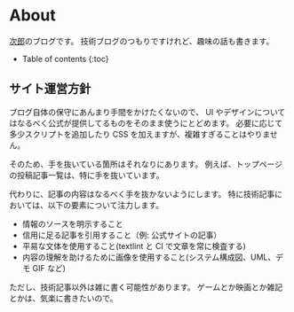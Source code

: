 # About

[次郎](/profile)のブログです。
技術ブログのつもりですけれど、趣味の話も書きます。

* Table of contents
{:toc}

## サイト運営方針

ブログ自体の保守にあんまり手間をかけたくないので、
UI やデザインについてはなるべく公式が提供してるものをそのまま使うにとどめます。
必要に応じて多少スクリプトを追加したり CSS を加えますが、複雑すぎることはやりません。

そのため、手を抜いている箇所はそれなりにあります。
例えば、トップページの投稿記事一覧は、特に手を抜いています。

代わりに、記事の内容はなるべく手を抜かないようにします。
特に技術記事においては、以下の要素について注力します。

* 情報のソースを明示すること
* 信用に足る記事を引用すること（例: 公式サイトの記事）
* 平易な文体を使用すること(textlint と CI で文章を常に検査する)
* 内容の理解を助けるために画像を使用すること(システム構成図、UML、デモ GIF など)

ただし、技術記事以外は雑に書く可能性があります。
ゲームとか映画とか雑記とかは、気楽に書きたいので。
